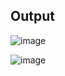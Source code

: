 ## Output

![image](https://user-images.githubusercontent.com/92035508/229415372-04d5c1ce-ee24-45ce-9bc9-9fadbf0443cb.png)



![image](https://user-images.githubusercontent.com/92035508/229415870-5d299d8d-bff0-461a-8dcb-ace10b64c52b.png)
